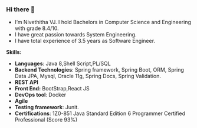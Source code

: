 ### Hi there 👋



-  I’m Nivethitha VJ. I hold Bachelors in Computer Science and Engineering with grade 8.4/10. 
-  I have great passion towards System Engineering.
-  I have total experience of 3.5 years as Software Engineer.

 **Skills:**
- **Languages**: Java 8,Shell Script,PL/SQL
- **Backend Technologies**: Spring framework, Spring Boot, ORM, Spring Data JPA, Mysql, Oracle 11g, Spring Docs, Spring Validation.
- **REST API**
- **Front End:** BootStrap,React JS
- **DevOps tool**: Docker
- **Agile**
- **Testing framework**: Junit.
- **Certifications**: 1Z0-851 Java Standard Edition 6 Programmer Certified Professional (Score 93%)

